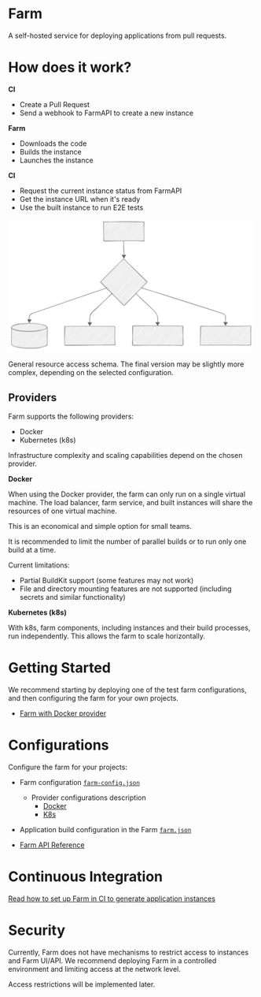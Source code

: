 # Farm

A self-hosted service for deploying applications from pull requests.

# How does it work?

**CI**

- Create a Pull Request
- Send a webhook to FarmAPI to create a new instance

**Farm**

- Downloads the code
- Builds the instance
- Launches the instance

**CI**

- Request the current instance status from FarmAPI
- Get the instance URL when it's ready
- Use the built instance to run E2E tests

<img src="../assets/network-schema-01.svg" alt="Network Schema" width="500"/>

General resource access schema.
The final version may be slightly more complex, depending on the selected configuration.

## Providers

Farm supports the following providers:

- Docker
- Kubernetes (k8s)

Infrastructure complexity and scaling capabilities depend on the chosen provider.

**Docker**

When using the Docker provider, the farm can only run on a single virtual machine. The load balancer, farm service, and built instances will share the resources of one virtual machine.

This is an economical and simple option for small teams.

It is recommended to limit the number of parallel builds or to run only one build at a time.

Current limitations:

- Partial BuildKit support (some features may not work)
- File and directory mounting features are not supported (including secrets and similar functionality)

**Kubernetes (k8s)**

With k8s, farm components, including instances and their build processes, run independently. This allows the farm to scale horizontally.

# Getting Started

We recommend starting by deploying one of the test farm configurations, and then configuring the farm for your own projects.

- [Farm with Docker provider](../../base-environments/docker-provider-farm/README-en.md)

# Configurations

Configure the farm for your projects:

- Farm configuration [`farm-config.json`](./farm-config-json.md)
  - Provider configurations description
    - [Docker](./farm-config-json-docker-provider.md)
    - [K8s](./farm-config-json-k8s-provider.md)
- Application build configuration in the Farm [`farm.json`](./farm-json.md)

- [Farm API Reference](./farm-api.md)

# Continuous Integration

[Read how to set up Farm in CI to generate application instances](./ci.md)

# Security

Currently, Farm does not have mechanisms to restrict access to instances and Farm UI/API. We recommend deploying Farm in a controlled environment and limiting access at the network level.

Access restrictions will be implemented later.
